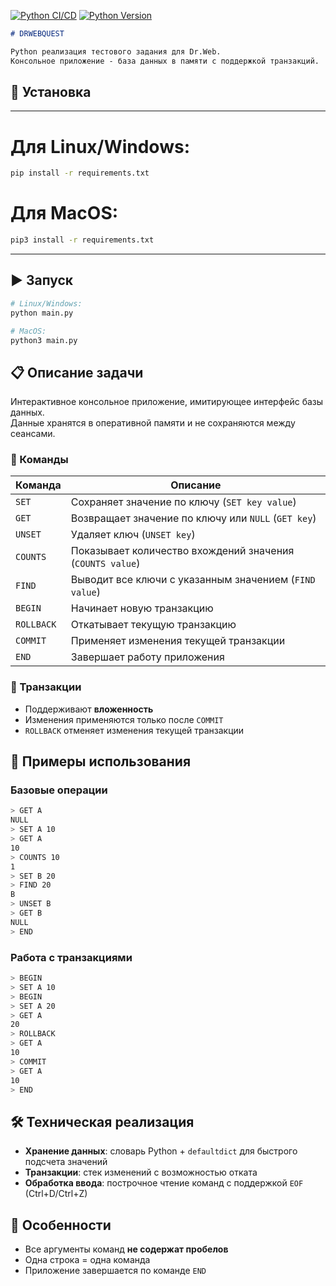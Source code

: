 [![Python CI/CD](https://github.com/svereshagin/DRWEBQUEST/actions/workflows/python-ci.yml/badge.svg)](https://github.com/svereshagin/DRWEBQUEST/actions/workflows/python-ci.yml)
[![Python Version](https://img.shields.io/badge/python-3.12+-blue.svg)](https://www.python.org/)

```markdown
# DRWEBQUEST

Python реализация тестового задания для Dr.Web.  
Консольное приложение - база данных в памяти с поддержкой транзакций.
```
## 🚀 Установка
___
# Для Linux/Windows:
```bash
pip install -r requirements.txt
```

# Для MacOS:
```bash
pip3 install -r requirements.txt
```
___
## ▶️ Запуск

```bash
# Linux/Windows:
python main.py
```
```bash
# MacOS:
python3 main.py
```

## 📋 Описание задачи

Интерактивное консольное приложение, имитирующее интерфейс базы данных.  
Данные хранятся в оперативной памяти и не сохраняются между сеансами.

### 🔧 Команды

| Команда    | Описание                                                                 |
|------------|--------------------------------------------------------------------------|
| `SET`      | Сохраняет значение по ключу (`SET key value`)                           |
| `GET`      | Возвращает значение по ключу или `NULL` (`GET key`)                     |
| `UNSET`    | Удаляет ключ (`UNSET key`)                                              |
| `COUNTS`   | Показывает количество вхождений значения (`COUNTS value`)               |
| `FIND`     | Выводит все ключи с указанным значением (`FIND value`)                  |
| `BEGIN`    | Начинает новую транзакцию                                               |
| `ROLLBACK` | Откатывает текущую транзакцию                                           |
| `COMMIT`   | Применяет изменения текущей транзакции                                  |
| `END`      | Завершает работу приложения                                             |

### 🔄 Транзакции
- Поддерживают **вложенность**
- Изменения применяются только после `COMMIT`
- `ROLLBACK` отменяет изменения текущей транзакции

## 📝 Примеры использования

### Базовые операции
```bash
> GET A
NULL
> SET A 10
> GET A
10
> COUNTS 10
1
> SET B 20
> FIND 20
B
> UNSET B
> GET B
NULL
> END
```

### Работа с транзакциями
```bash
> BEGIN
> SET A 10
> BEGIN
> SET A 20
> GET A
20
> ROLLBACK
> GET A
10
> COMMIT
> GET A
10
> END
```

## 🛠️ Техническая реализация
- **Хранение данных**: словарь Python + `defaultdict` для быстрого подсчета значений
- **Транзакции**: стек изменений с возможностью отката
- **Обработка ввода**: построчное чтение команд с поддержкой `EOF` (Ctrl+D/Ctrl+Z)

## 📌 Особенности
- Все аргументы команд **не содержат пробелов**
- Одна строка = одна команда
- Приложение завершается по команде `END` 

```
